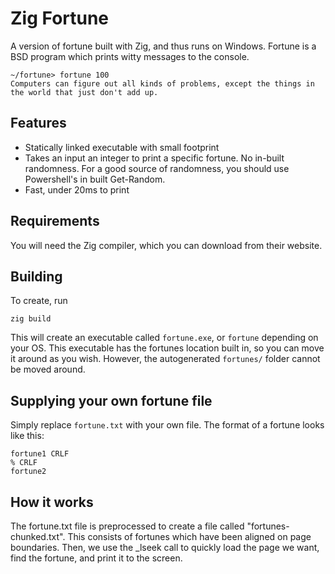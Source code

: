 # Zig Fortune

A version of fortune built with Zig, and thus runs on Windows. Fortune is a BSD program which prints witty messages to the console.

```
~/fortune> fortune 100
Computers can figure out all kinds of problems, except the things in
the world that just don't add up.
```

## Features 
  - Statically linked executable with small footprint
  - Takes an input an integer to print a specific fortune. No in-built randomness. For a good source of randomness, you should use Powershell's in built Get-Random.
  - Fast, under 20ms to print

## Requirements
You will need the Zig compiler, which you can download from their website.

## Building

To create, run
```
zig build
```

This will create an executable called `fortune.exe`, or `fortune` depending on your OS. This executable has the fortunes location built in, so you can move it around as you wish. However, the autogenerated `fortunes/` folder cannot be moved around.

## Supplying your own fortune file

Simply replace `fortune.txt` with your own file. The format of a fortune looks like this:

```
fortune1 CRLF
% CRLF
fortune2
```

## How it works

The fortune.txt file is preprocessed to create a file called "fortunes-chunked.txt". This consists of fortunes which have been aligned on page boundaries. Then, we use the \_lseek call to quickly load the page we want, find the fortune, and print it to the screen.
